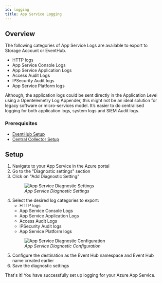 ```yaml
---
id: logging
title: App Service Logging
---
```


## Overview
The following categories of App Service Logs are available to export to Storage Account or EventHub. 

- HTTP logs
- App Service Console Logs
- App Service Application Logs
- Access Audit Logs
- IPSecurity Audit logs
- App Service Platform logs

Although, the application logs could be sent directly in the Application Level using a Opentelemetry Log Appender, this might not be an ideal solution for legacy software or micro-services model. It’s easier to do centralised logging for both application logs, system logs and SIEM Audit logs.

### Prerequisites

- [EventHub Setup](../../bootstrapping/data-ingestion)
- [Central Collector Setup](../../bootstrapping/collector-setup)

## Setup

1. Navigate to your App Service in the Azure portal
2. Go to the "Diagnostic settings" section
3. Click on "Add Diagnostic Setting"
    <figure data-zoomable align="left">
    <img
        src="/img/docs/azure-monitoring/app-svc-diag-settings.webp"
        alt="App Service Diagnostic Settings"
    />
    <figcaption>
    <i>
    App Service Diagnostic Settings
    </i>
    </figcaption>
    </figure>
4. Select the desired log categories to export:
    - HTTP logs
    - App Service Console Logs
    - App Service Application Logs
    - Access Audit Logs
    - IPSecurity Audit logs
    - App Service Platform logs
    <figure data-zoomable align="left">
    <img
        src="/img/docs/azure-monitoring/app-svc-diag-configuration.webp"
        alt="App Service Diagnostic Configuration"
    />
    <figcaption>
    <i>
    App Service Diagnostic Configuration
    </i>
    </figcaption>
    </figure>
5. Configure the destination as the Event Hub namespace and Event Hub name created earlier
6. Save the diagnostic settings

That's it! You have successfully set up logging for your Azure App Service. 